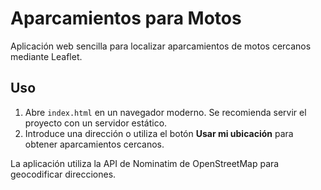 # Aparcamientos para Motos

Aplicación web sencilla para localizar aparcamientos de motos cercanos mediante Leaflet.

## Uso

1. Abre `index.html` en un navegador moderno. Se recomienda servir el proyecto con un servidor estático.
2. Introduce una dirección o utiliza el botón **Usar mi ubicación** para obtener aparcamientos cercanos.

La aplicación utiliza la API de Nominatim de OpenStreetMap para geocodificar direcciones.

